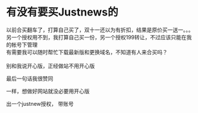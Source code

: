 # 有没有要买Justnews的


以前合买翻车了，打算自己买了，双十一还以为有折扣，结果是原价买一送一。。。<br />
另一个授权用不到，我打算自己买一份，另一个授权199转让，不过应该只能在我的帐号下管理<br />
有需要我可以随时帮忙下载最新版和更换域名，不知道有人来合买吗？<br />
<br />
别和我说开心版，正经做站不用开心版

最后一句话我很赞同<img src="static/image/smiley/default/smile.gif" smilieid="1" border="0" alt="" />

一样，想做好网站就没必要用开心版<img src="static/image/smiley/default/lol.gif" smilieid="12" border="0" alt="" />

出一个justnew授权， 带账号
